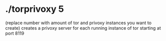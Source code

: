 # ./torprivoxy 5 
(replace number with amount of tor and privoxy instances you want to create)
creates a privoxy server for each running instance of tor starting at port 8119
